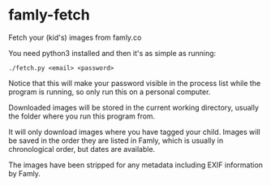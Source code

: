 # famly-fetch
Fetch your (kid's) images from famly.co

You need python3 installed and then it's as simple as running:

```
./fetch.py <email> <password>
```

Notice that this will make your password visible in the process list
while the program is running, so only run this on a personal computer.

Downloaded images will be stored in the current working directory,
usually the folder where you run this program from.

It will only download images where you have tagged your child. Images
will be saved in the order they are listed in Famly, which is usually
in chronological order, but dates are available.

The images have been stripped for any metadata including EXIF
information by Famly.
